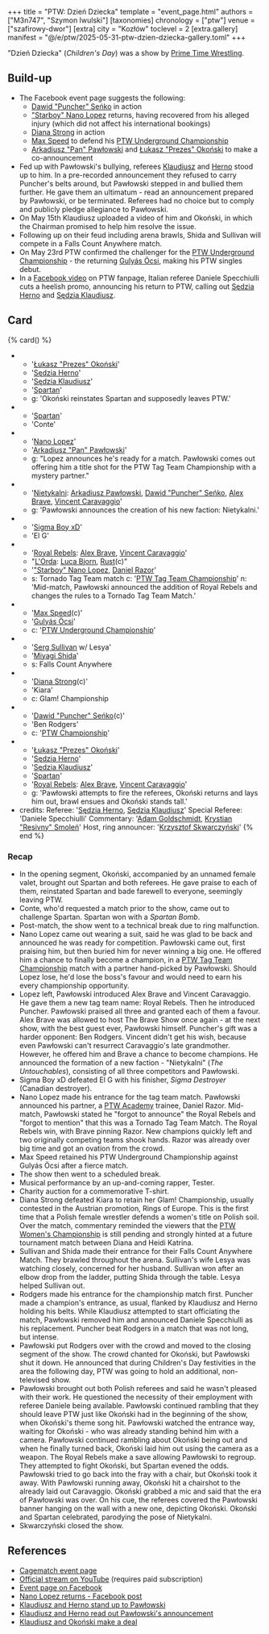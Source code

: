 +++
title = "PTW: Dzień Dziecka"
template = "event_page.html"
authors = ["M3n747", "Szymon Iwulski"]
[taxonomies]
chronology = ["ptw"]
venue = ["szafirowy-dwor"]
[extra]
city = "Kozłów"
toclevel = 2
[extra.gallery]
manifest = "@/e/ptw/2025-05-31-ptw-dzien-dziecka-gallery.toml"
+++

"Dzień Dziecka" (_Children's Day_) was a show by [Prime Time Wrestling](@/o/ptw.md).

## Build-up

* The Facebook event page suggests the following:
  * [Dawid "Puncher" Seńko](@/w/puncher.md) in action
  * ["Starboy" Nano Lopez](@/w/nano-lopez.md) returns, having recovered from his alleged injury (which did not affect his international bookings)
  * [Diana Strong](@/w/diana-strong.md) in action
  * [Max Speed](@/w/max-speed.md) to defend his [PTW Underground Championship](@/c/ptw-underground-championship.md)
  * [Arkadiusz "Pan" Pawłowski](@/w/pan-pawlowski.md) and [Łukasz "Prezes" Okoński](@/w/lukasz-okonski.md) to make a co-announcement
* Fed up with Pawłowski's bullying, referees [Klaudiusz](@/w/sedzia-klaudiusz.md) and [Herno](@/w/sedzia-herno.md) stood up to him. In a pre-recorded announcement they refused to carry Puncher's belts around, but Pawłowski stepped in and bullied them further. He gave them an ultimatum&nbsp;- read an announcement prepared by Pawłowski, or be terminated. Referees had no choice but to comply and publicly pledge allegiance to Pawłowski.
* On May 15th Klaudiusz uploaded a video of him and Okoński, in which the Chairman promised to help him resolve the issue.
* Following up on their feud including arena brawls, Shida and Sullivan will compete in a Falls Count Anywhere match.
* On May 23rd PTW confirmed the challenger for the [PTW Underground Championship](@/c/ptw-underground-championship.md) - the returning [Gulyás Öcsi](@/w/gulyas-ocsi.md), making his PTW singles debut.
* In a [Facebook video](https://www.facebook.com/watch/?v=1056182143186831) on PTW  fanpage, Italian referee Daniele Specchiulli cuts a heelish promo, announcing his return to PTW, calling out [Sędzia Herno](@/w/sedzia-herno.md) and [Sędzia Klaudiusz](@/w/sedzia-klaudiusz.md).

## Card

{% card() %}
- - '[Łukasz "Prezes" Okoński](@/w/lukasz-okonski.md)'
  - '[Sędzia Herno](@/w/sedzia-herno.md)'
  - '[Sędzia Klaudiusz](@/w/sedzia-klaudiusz.md)'
  - '[Spartan](@/w/spartan.md)'
  - g: 'Okoński reinstates Spartan and supposedly leaves PTW.'
- - '[Spartan](@/w/spartan.md)'
  - 'Conte'
- - '[Nano Lopez](@/w/nano-lopez.md)'
  - '[Arkadiusz "Pan" Pawłowski](@/w/pan-pawlowski.md)'
  - g: "Lopez announces he's ready for a match. Pawłowski comes out offering him a title shot for the PTW Tag Team Championship with a mystery partner."
- - '[Nietykalni](@/tt/nietykalni.md): [Arkadiusz Pawłowski](@/w/pan-pawlowski.md), [Dawid "Puncher" Seńko](@/w/puncher.md), [Alex Brave](@/w/alex-brave.md), [Vincent Caravaggio](@/w/vincent-caravaggio.md)'
  - g: 'Pawłowski announces the creation of his new faction: Nietykalni.'
- - '[Sigma Boy xD](@/w/sigma-boy.md)'
  - 'El G'
- - '[Royal Rebels](@/tt/royal-rebels.md): [Alex Brave](@/w/alex-brave.md), [Vincent Caravaggio](@/w/vincent-caravaggio.md)'
  - "[L'Orda](@/tt/l-orda.md): [Luca Bjorn](@/w/luca-bjorn.md), [Rust](@/w/rust.md)(c)"
  - '["Starboy" Nano Lopez](@/w/nano-lopez.md), [Daniel Razor](@/w/daniel-razor.md)'
  - s: Tornado Tag Team match
    c: '[PTW Tag Team Championship](@/c/ptw-tag-team-championship.md)'
    n: 'Mid-match, Pawłowski announced the addition of Royal Rebels and changes the rules to a Tornado Tag Team Match.'
- - '[Max Speed](@/w/max-speed.md)(c)'
  - '[Gulyás Öcsi](@/w/gulyas-ocsi.md)'
  - c: '[PTW Underground Championship](@/c/ptw-underground-championship.md)'
- - '[Serg Sullivan](@/w/serg-sullivan.md) w/ Lesya'
  - '[Miyagi Shida](@/w/miyagi-shida.md)'
  - s: Falls Count Anywhere
- - '[Diana Strong](@/w/diana-strong.md)(c)'
  - 'Kiara'
  - c: Glam! Championship
- - '[Dawid "Puncher" Seńko](@/w/puncher.md)(c)'
  - 'Ben Rodgers'
  - c: '[PTW Championship](@/c/ptw-championship.md)'
- - '[Łukasz "Prezes" Okoński](@/w/lukasz-okonski.md)'
  - '[Sędzia Herno](@/w/sedzia-herno.md)'
  - '[Sędzia Klaudiusz](@/w/sedzia-klaudiusz.md)'
  - '[Spartan](@/w/spartan.md)'
  - '[Royal Rebels](@/tt/royal-rebels.md): [Alex Brave](@/w/alex-brave.md), [Vincent Caravaggio](@/w/vincent-caravaggio.md)'
  - g: 'Pawłowski attempts to fire the referees, Okoński returns and lays him out, brawl ensues and Okoński stands tall.'
- credits:
    Referee: '[Sędzia Herno](@/w/sedzia-herno.md), [Sędzia Klaudiusz](@/w/sedzia-klaudiusz.md)'
    Special Referee: 'Daniele Specchiulli'
    Commentary: '[Adam Goldschmidt](@/w/adam-goldschmidt.md), [Krystian "Resivny" Smoleń](@/w/resivny.md)'
    Host, ring announcer: '[Krzysztof Skwarczyński](@/w/krzysztof-skwarczynski.md)'
{% end %}

### Recap

* In the opening segment, Okoński, accompanied by an unnamed female valet, brought out Spartan and both referees. He gave praise to each of them, reinstated Spartan and bade farewell to everyone, seemingly leaving PTW.
* Conte, who'd requested a match prior to the show, came out to challenge Spartan. Spartan won with a _Spartan Bomb_.
* Post-match, the show went to a technical break due to ring malfunction.
* Nano Lopez came out wearing a suit, said he was glad to be back and announced he was ready for competition. Pawłowski came out, first praising him, but then buried him for never winning a big one. He offered him a chance to finally become a champion, in a [PTW Tag Team Championship](@/c/ptw-tag-team-championship.md) match with a partner hand-picked by Pawłowski. Should Lopez lose, he'd lose the boss's favour and would need to earn his every championship opportunity.
* Lopez left, Pawłowski introduced Alex Brave and Vincent Caravaggio. He gave them a new tag team name: Royal Rebels. Then he introduced Puncher. Pawłowski praised all three and granted each of them a favour. Alex Brave was allowed to host The Brave Show once again - at the next show, with the best guest ever, Pawłowski himself. Puncher's gift was a harder opponent: Ben Rodgers. Vincent didn't get his wish, because even Pawłowski can't resurrect Caravaggio's late grandmother. However, he offered him and Brave a chance to become champions. He announced the formation of a new faction - "Nietykalni" (_The Untouchables_), consisting of all three competitors and Pawłowski.
* Sigma Boy xD defeated El G with his finisher, _Sigma Destroyer_ (Canadian destroyer).
* Nano Lopez made his entrance for the tag team match. Pawłowski announced his partner, a [PTW Academy](@/o/ptw-academy.md) trainee, Daniel Razor. Mid-match, Pawłowski stated he "forgot to announce" the Royal Rebels and "forgot to mention" that this was a Tornado Tag Team Match. The Royal Rebels win, with Brave pinning Razor. New champions quickly left and two originally competing teams shook hands. Razor was already over big time and got an ovation from the crowd.
* Max Speed retained his PTW Underground Championship against Gulyás Öcsi after a fierce match.
* The show then went to a scheduled break.
* Musical performance by an up-and-coming rapper, Tester.
* Charity auction for a commemorative T-shirt.
* Diana Strong defeated Kiara to retain her Glam! Championship, usually contested in the Austrian promotion, Rings of Europe. This is the first time that a Polish female wrestler defends a women's title on Polish soil. Over the match, commentary reminded the viewers that the [PTW Women's Championship](@/c/ptw-womens-championship.md) is still pending and strongly hinted at a future tournament match between Diana and Heidi Katrina.
* Sullivan and Shida made their entrance for their Falls Count Anywhere Match. They brawled throughout the arena. Sullivan's wife Lesya was watching closely, concerned for her husband. Sullivan won after an elbow drop from the ladder, putting Shida through the table. Lesya helped Sullivan out.
* Rodgers made his entrance for the championship match first. Puncher made a champion's entrance, as usual, flanked by Klaudiusz and Herno holding his belts. While Klaudiusz attempted to start officiating the match, Pawłowski removed him and announced Daniele Specchiulli as his replacement. Puncher beat Rodgers in a match that was not long, but intense.
* Pawłowski put Rodgers over with the crowd and moved to the closing segment of the show. The crowd chanted for Okoński, but Pawłowski shut it down. He announced that during Children's Day festivities in the area the following day, PTW was going to hold an additional, non-televised show.
* Pawłowski brought out both Polish referees and said he wasn't pleased with their work. He questioned the necessity of their employment with referee Daniele being available. Pawłowski continued rambling that they should leave PTW just like Okoński had in the beginning of the show, when Okoński's theme song hit. Pawłowski watched the entrance way, waiting for Okoński - who was already standing behind him with a camera. Pawłowski continued rambling about Okoński being out and when he finally turned back, Okoński laid him out using the camera as a weapon. The Royal Rebels make a save allowing Pawłowski to regroup. They attempted to fight Okoński, but Spartan evened the odds. Pawłowski tried to go back into the fray with a chair, but Okoński took it away. With Pawłowski running away, Okoński hit a chairshot to the already laid out Caravaggio. Okoński grabbed a mic and said that the era of Pawłowski was over. On his cue, the referees covered the Pawłowski banner hanging on the wall with a new one, depicting Okoński. Okoński and Spartan celebrated, parodying the pose of Nietykalni.
* Skwarczyński closed the show.

## References

* [Cagematch event page](https://www.cagematch.net/?id=1&nr=423576)
* [Official stream on YouTube](https://www.youtube.com/watch?v=G0_KsMe6aQc) (requires paid subscription)
* [Event page on Facebook](https://www.facebook.com/events/1864407861025971/)
* [Nano Lopez returns - Facebook post](https://www.facebook.com/photo?fbid=737172635302048&set=a.136592408693410)
* [Klaudiusz and Herno stand up to Pawłowski](https://www.facebook.com/PrimeTimeWrestlingPL/videos/1015170060231221)
* [Klaudiusz and Herno read out Pawłowski's announcement](https://www.facebook.com/PrimeTimeWrestlingPL/videos/2071315973375572)
* [Klaudiusz and Okoński make a deal](https://www.instagram.com/p/DJr5B3joYhd/)
